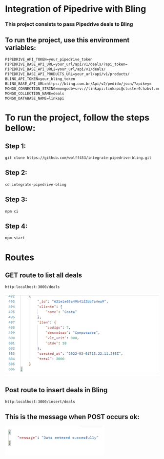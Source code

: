 # Integration of Pipedrive with Bling

### This project consists to pass Pipedrive deals to Bling

## To run the project, use this environment variables:

```shell
PIPEDRIVE_API_TOKEN=your_pipedrive_token
PIPEDRIVE_BASE_API_URL=your_url/api/v1/deals/?api_token=
PIPEDRIVE_BASE_API_URL2=your_url/api/v1/deals/
PIPEDRIVE_BASE_API_PRODUCTS_URL=your_url/api/v1/products/
BLING_API_TOKEN=your_bling_token
BLING_BASE_API_URL=https://bling.com.br/Api/v2/pedido/json/?apikey=
MONGO_CONNECTION_STRING=mongodb+srv://linkapi:linkapi@cluster0.hzbvf.mongodb.net/test
MONGO_COLLECTION_NAME=deals
MONGO_DATABASE_NAME=linkapi
```

# To run the project, follow the steps bellow:

## Step 1:

```shell
git clone https://github.com/wolff453/integrate-pipedrive-bling.git
```

## Step 2:

```shell
cd integrate-pipedrive-bling
```

## Step 3:

```shell
npm ci
```

## Step 4:

```shell
npm start
```

# Routes 

## GET route to list all deals 

```shell
http:localhost:3000/deals
```
![result](docs/get.png)

## Post route to insert deals in Bling

```shell
http:localhost:3000/insert/deals
```

## This is the message when POST occurs ok:
![message](docs/post-message.png)
